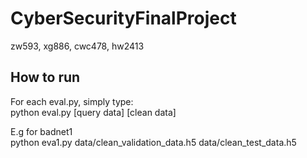 # CyberSecurityFinalProject
zw593, xg886, cwc478, hw2413 


## How to run
For each eval.py, simply type:  
python eval.py [query data] [clean data]   

E.g for badnet1  
python eva1.py data/clean_validation_data.h5 data/clean_test_data.h5
